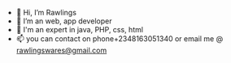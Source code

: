 - 👋 Hi, I’m Rawlings
- 👀 I’m an web, app developer
- 🌱 I'm an expert in java, PHP, css, html
- 📫 you can contact on phone+2348163051340 or email me @ rawlingswares@gmail.com

<!---
Rawlingswares/Rawlingswares is a ✨ special ✨ repository because its `README.md` (this file) appears on your GitHub profile.
You can click the Preview link to take a look at your changes.
--->
